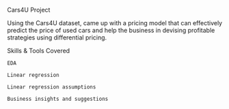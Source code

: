 Cars4U Project

Using the Cars4U dataset, came up with a pricing model that can effectively predict the price of used cars and help 
the business in devising profitable strategies using differential pricing.

Skills & Tools Covered

    EDA
    
    Linear regression
    
    Linear regression assumptions
    
    Business insights and suggestions
